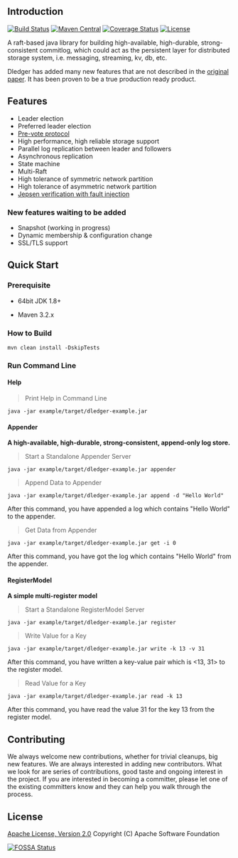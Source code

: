 
## Introduction
[![Build Status](https://www.travis-ci.org/openmessaging/dledger.svg?branch=master)](https://www.travis-ci.org/search/dledger) [![Maven Central](https://maven-badges.herokuapp.com/maven-central/io.openmessaging.storage/dledger/badge.svg)](http://search.maven.org/#search%7Cga%7C1%7Copenmessaging-storage-dledger)  [![Coverage Status](https://coveralls.io/repos/github/openmessaging/openmessaging-storage-dledger/badge.svg?branch=master)](https://coveralls.io/github/openmessaging/openmessaging-storage-dledger?branch=master) [![License](https://img.shields.io/badge/license-Apache%202-4EB1BA.svg)](https://www.apache.org/licenses/LICENSE-2.0.html)

A raft-based java library for building high-available, high-durable, strong-consistent commitlog, which could act as the persistent layer for distributed storage system, i.e. messaging, streaming, kv, db, etc.

Dledger has added many new features that are not described in the [original paper](https://raft.github.io/raft.pdf). It has been proven to be a true production ready product. 


## Features

* Leader election
* Preferred leader election
* [Pre-vote protocol](https://web.stanford.edu/~ouster/cgi-bin/papers/OngaroPhD.pdf)
* High performance, high reliable storage support
* Parallel log replication between leader and followers
* Asynchronous replication
* State machine
* Multi-Raft
* High tolerance of symmetric network partition
* High tolerance of asymmetric network partition
* [Jepsen verification with fault injection](https://github.com/openmessaging/openmessaging-dledger-jepsen)

### New features waiting to be added ###
* Snapshot (working in progress)
* Dynamic membership & configuration change
* SSL/TLS support

## Quick Start

### Prerequisite

* 64bit JDK 1.8+

* Maven 3.2.x

### How to Build

```
mvn clean install -DskipTests
```

### Run Command Line

#### Help

> Print Help in Command Line

```shell
java -jar example/target/dledger-example.jar
```

#### Appender

**A high-available, high-durable, strong-consistent, append-only log store.**

> Start a Standalone Appender Server

```shell
java -jar example/target/dledger-example.jar appender
```

> Append Data to Appender

```shell
java -jar example/target/dledger-example.jar append -d "Hello World"
```
After this command, you have appended a log which contains "Hello World" to the appender.

> Get Data from Appender

```shell
java -jar example/target/dledger-example.jar get -i 0
```
After this command, you have got the log which contains "Hello World" from the appender.

#### RegisterModel

**A simple multi-register model**

> Start a Standalone RegisterModel Server

```shell
java -jar example/target/dledger-example.jar register
```

> Write Value for a Key

```shell
java -jar example/target/dledger-example.jar write -k 13 -v 31
```

After this command, you have written a key-value pair which is <13, 31> to the register model.

> Read Value for a Key

```shell
java -jar example/target/dledger-example.jar read -k 13
```

After this command, you have read the value 31 for the key 13 from the register model.

## Contributing
We always welcome new contributions, whether for trivial cleanups, big new features. We are always interested in adding new contributors. What we look for are series of contributions, good taste and ongoing interest in the project. If you are interested in becoming a committer, please let one of the existing committers know and they can help you walk through the process.

## License
[Apache License, Version 2.0](https://github.com/openmessaging/openmessaging-storage-dledger/blob/master/LICENSE) Copyright (C) Apache Software Foundation
 
[![FOSSA Status](https://app.fossa.com/api/projects/git%2Bgithub.com%2Fopenmessaging%2Fopenmessaging-storage-dledger.svg?type=large)](https://app.fossa.com/projects/git%2Bgithub.com%2Fopenmessaging%2Fopenmessaging-storage-dledger?ref=badge_large)












